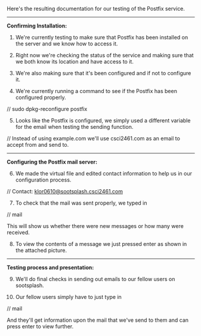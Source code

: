 
Here's the resulting documentation for our testing of the Postfix service.


--------------------------------------------


**Confirming Installation:**

1. We're currently testing to make sure that Postfix has been installed on the server and we know how to access it.

2. Right now we're checking the status of the service and making sure that we both know its location and have access to it.

3. We're also making sure that it's been configured and if not to configure it.

4. We're currently running a command to see if the Postfix has been configured properly.

// sudo dpkg-reconfigure postfix

5. Looks like the Postfix is configured, we simply used a different variable for the email when testing the sending function.

// Instead of using example.com we'll use csci2461.com as an email to accept from and send to.


--------------------------------------------


**Configuring the Postfix mail server:**


6. We made the virtual file and edited contact information to help us in our configuration process.

// Contact: klor0610@sootsplash.csci2461.com 

7. To check that the mail was sent properly, we typed in

// mail

This will show us whether there were new messages or how many were received.

8. To view the contents of a message we just pressed enter as shown in the attached picture.


--------------------------------------------


**Testing process and presentation:**


9. We'll do final checks in sending out emails to our fellow users on sootsplash.

10. Our fellow users simply have to just type in

// mail

And they'll get information upon the mail that we've send to them and can press enter to view further.
